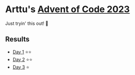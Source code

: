 # Arttu's [Advent of Code 2023](https://adventofcode.com/2023)

Just tryin' this out! 🚀

## Results

- [Day 1](https://adventofcode.com/2023/day/1) ⭐⭐
- [Day 2](https://adventofcode.com/2023/day/2) ⭐⭐
- [Day 3](https://adventofcode.com/2023/day/3) ⭐